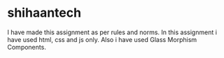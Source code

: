 # shihaantech
I have made this assignment as per rules and norms.
In this assignment i have used html, css and js only.
Also i have used Glass Morphism Components.

